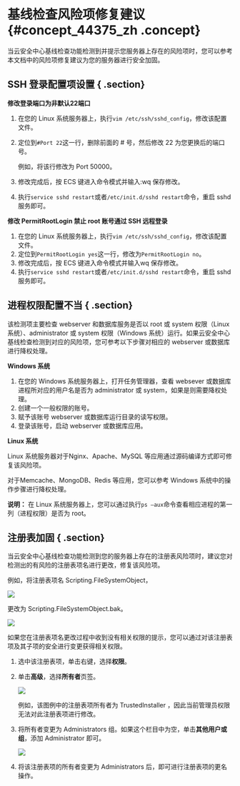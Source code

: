 # 基线检查风险项修复建议 {#concept_44375_zh .concept}

当云安全中心基线检查功能检测到并提示您服务器上存在的风险项时，您可以参考本文档中的风险项修复建议为您的服务器进行安全加固。

## SSH 登录配置项设置 { .section}

**修改登录端口为非默认22端口** 

1.  在您的 Linux 系统服务器上，执行`vim /etc/ssh/sshd_config`，修改该配置文件。
2.  定位到`#Port 22`这一行，删除前面的 \# 号，然后修改 22 为您更换后的端口号。

    例如，将该行修改为 Port 50000。

3.  修改完成后，按 ECS 键进入命令模式并输入:wq 保存修改。
4.  执行`service sshd restart`或者`/etc/init.d/sshd restart`命令，重启 sshd 服务即可。

**修改 PermitRootLogin 禁止 root 账号通过 SSH 远程登录** 

1.  在您的 Linux 系统服务器上，执行`vim /etc/ssh/sshd_config`，修改该配置文件。
2.  定位到`PermitRootLogin yes`这一行，修改为`PermitRootLogin no`。
3.  修改完成后，按 ECS 键进入命令模式并输入wq 保存修改。
4.  执行`service sshd restart`或者`/etc/init.d/sshd restart`命令，重启 sshd 服务即可。

## 进程权限配置不当 { .section}

该检测项主要检查 webserver 和数据库服务是否以 root 或 system 权限（Linux 系统）、administrator 或 system 权限（Windows 系统）运行。如果云安全中心基线检查检测到对应的风险项，您可参考以下步骤对相应的 webserver 或数据库进行降权处理。

**Windows 系统** 

1.  在您的 Windows 系统服务器上，打开任务管理器，查看 websever 或数据库进程所对应的用户名是否为 administrator 或 system，如果是则需要降权处理。
2.  创建一个一般权限的账号。
3.  赋予该账号 webserver 或数据库运行目录的读写权限。
4.  登录该账号，启动 webserver 或数据库应用。

**Linux 系统**

Linux 系统服务器对于Nginx、Apache、MySQL 等应用通过源码编译方式即可修复该风险项。

对于Memcache、MongoDB、Redis 等应用，您可以参考 Windows 系统中的操作步骤进行降权处理。

**说明：** 在 Linux 系统服务器上，您可以通过执行`ps –aux`命令查看相应进程的第一列（进程权限）是否为 root。

## 注册表加固 { .section}

当云安全中心基线检查功能检测到您的服务器上存在的注册表风险项时，建议您对检测出的有风险的注册表项名进行更改，修复该风险项。

例如，将注册表项名 Scripting.FileSystemObject，

![](http://static-aliyun-doc.oss-cn-hangzhou.aliyuncs.com/assets/img/188507/155962790245712_zh-CN.png)

更改为 Scripting.FileSystemObject.bak。

![](http://static-aliyun-doc.oss-cn-hangzhou.aliyuncs.com/assets/img/188507/155962790245713_zh-CN.png)

如果您在注册表项名更改过程中收到没有相关权限的提示，您可以通过对该注册表项及其子项的安全进行变更获得相关权限。

1.  选中该注册表项，单击右键，选择**权限**。
2.  单击**高级**，选择**所有者**页签。

    ![](http://static-aliyun-doc.oss-cn-hangzhou.aliyuncs.com/assets/img/188507/155962790245714_zh-CN.png)

    例如，该图例中的注册表项所有者为 TrustedInstaller ，因此当前管理员权限无法对此注册表项进行修改。

3.  将所有者变更为 Administrators 组。如果这个栏目中为空，单击**其他用户或组**，添加 Administrator 即可。

    ![](http://static-aliyun-doc.oss-cn-hangzhou.aliyuncs.com/assets/img/188507/155962790245715_zh-CN.png)

4.  将该注册表项的所有者变更为 Administrators 后，即可进行注册表项的更名操作。

